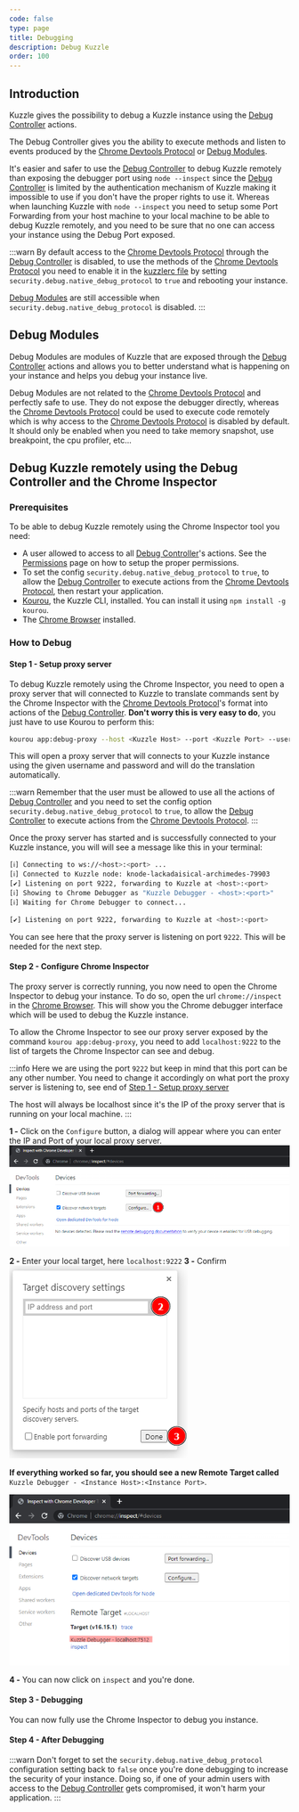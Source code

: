 ```yaml
---
code: false
type: page
title: Debugging
description: Debug Kuzzle
order: 100
---
```


## Introduction

Kuzzle gives the possibility to debug a Kuzzle instance using the [Debug Controller](/core/2/api/controllers/debug) actions.

The Debug Controller gives you the ability to execute methods and listen to events produced by the [Chrome Devtools Protocol](https://chromedevtools.github.io/devtools-protocol/v8) or [Debug Modules](#debug-modules).

It's easier and safer to use the [Debug Controller](/core/2/api/controllers/debug) to debug Kuzzle remotely than exposing the debugger port using `node --inspect` since the [Debug Controller](/core/2/api/controllers/debug) is limited by the authentication mechanism of Kuzzle making it impossible to use if you don't have the proper rights to use it.
Whereas when launching Kuzzle with `node --inspect` you need to setup some Port Forwarding from your host machine to your local machine to be able to debug Kuzzle remotely, and you need to be sure that no one can access your instance using the Debug Port exposed.

:::warn
By default access to the [Chrome Devtools Protocol](https://chromedevtools.github.io/devtools-protocol/v8) through the [Debug Controller](/core/2/api/controllers/debug) is disabled, to use the methods of the [Chrome Devtools Protocol](https://chromedevtools.github.io/devtools-protocol/v8) you need to enable it in the [kuzzlerc file](https://github.com/kuzzleio/kuzzle/blob/master/.kuzzlerc.sample)
by setting `security.debug.native_debug_protocol` to `true` and rebooting your instance.

[Debug Modules](#debug-modules) are still accessible when `security.debug.native_debug_protocol` is disabled.
:::

## Debug Modules

Debug Modules are modules of Kuzzle that are exposed through the [Debug Controller](/core/2/api/controllers/debug) actions and allows you to better understand what is happening on your instance and helps you debug your instance live.

Debug Modules are not related to the [Chrome Devtools Protocol](https://chromedevtools.github.io/devtools-protocol/v8) and perfectly safe to use. They do not expose the debugger directly, whereas the [Chrome Devtools Protocol](https://chromedevtools.github.io/devtools-protocol/v8) could be used to execute code remotely which is why access to the [Chrome Devtools Protocol](https://chromedevtools.github.io/devtools-protocol/v8) is disabled by default. It should only be enabled when you need to take memory snapshot, use breakpoint, the cpu profiler, etc...

## Debug Kuzzle remotely using the Debug Controller and the Chrome Inspector

### Prerequisites

To be able to debug Kuzzle remotely using the Chrome Inspector tool you need:

- A user allowed to access to all [Debug Controller](/core/2/api/controllers/debug)'s actions. See the [Permissions](/core/2/main-concepts/permissions) page on how to setup the proper permissions.
- To set the config `security.debug.native_debug_protocol` to `true`, to allow the [Debug Controller](/core/2/api/controllers/debug) to execute actions from the [Chrome Devtools Protocol](https://chromedevtools.github.io/devtools-protocol/v8), then restart your application. 
- [Kourou](https://github.com/kuzzleio/kourou), the Kuzzle CLI, installed. You can install it using `npm install -g kourou`.
- The [Chrome Browser](https://www.google.com/intl/en_en/chrome/) installed.

### How to Debug

#### Step 1 - Setup proxy server

To debug Kuzzle remotely using the Chrome Inspector, you need to open a proxy server that will connected to Kuzzle to translate commands sent by the Chrome Inspector with the [Chrome Devtools Protocol](https://chromedevtools.github.io/devtools-protocol/v8)'s format into actions of the [Debug Controller](/core/2/api/controllers/debug).
**Don't worry this is very easy to do**, you just have to use Kourou to perform this:

```bash
kourou app:debug-proxy --host <Kuzzle Host> --port <Kuzzle Port> --username <username> --password <user password>
```

This will open a proxy server that will connects to your Kuzzle instance using the given username and password and will do the translation automatically.

:::warn
Remember that the user must be allowed to use all the actions of [Debug Controller](/core/2/api/controllers/debug) and you need to set the config option `security.debug.native_debug_protocol` to `true`, to allow the [Debug Controller](/core/2/api/controllers/debug) to execute actions from the [Chrome Devtools Protocol](https://chromedevtools.github.io/devtools-protocol/v8).
:::

Once the proxy server has started and is successfully connected to your Kuzzle instance, you will will see a message like this in your terminal:
```bash
[ℹ] Connecting to ws://<host>:<port> ...
[ℹ] Connected to Kuzzle node: knode-lackadaisical-archimedes-79903
[✔] Listening on port 9222, forwarding to Kuzzle at <host>:<port>
[ℹ] Showing to Chrome Debugger as "Kuzzle Debugger - <host>:<port>"
[ℹ] Waiting for Chrome Debugger to connect...
```

```bash
[✔] Listening on port 9222, forwarding to Kuzzle at <host>:<port>
```
You can see here that the proxy server is listening on port `9222`. This will be needed for the next step.

#### Step 2 - Configure Chrome Inspector

The proxy server is correctly running, you now need to open the Chrome Inspector to debug your instance. To do so, open the url `chrome://inspect` in the [Chrome Browser](https://www.google.com/intl/en_en/chrome/).
This will show you the Chrome debugger interface which will be used to debug the Kuzzle instance.

To allow the Chrome Inspector to see our proxy server exposed by the command `kourou app:debug-proxy`,
you need to add `localhost:9222` to the list of targets the Chrome Inspector can see and debug.

:::info
Here we are using the port `9222` but keep in mind that this port can be any other number. You need to change it accordingly on what port the proxy server is listening to, see end of [Step 1 - Setup proxy server](#step-1---setup-server-proxy)

The host will always be localhost since it's the IP of the proxy server that is running on your local machine.
:::

**1 -** Click on the `Configure` button, a dialog will appear where you can enter the IP and Port of your local proxy server.
![Image Configure Chrome Inspector Step 1](./config_step_1.png)

**2 -** Enter your local target, here `localhost:9222`
**3 -** Confirm
![Image Configure Chrome Inspector Step 2](./config_step_2.png)

**If everything worked so far, you should see a new Remote Target called** `Kuzzle Debugger - <Instance Host>:<Instance Port>`.

![Image Configure Chrome Inspector Step 3](./config_step_3.png)

**4 -** You can now click on `inspect` and you're done.

#### Step 3 - Debugging

You can now fully use the Chrome Inspector to debug you instance.

#### Step 4 - After Debugging

:::warn
Don't forget to set the `security.debug.native_debug_protocol` configuration setting back to `false` once you're done debugging to increase the security of your instance. Doing so, if one of your admin users with access to the [Debug Controller](/core/2/api/controllers/debug) gets compromised, it won't harm your application.
:::